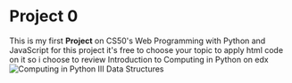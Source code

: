 # Project 0

This is my first **Project**  on CS50's Web Programming with Python and JavaScript
for this project it's free to choose your topic to apply html code on it  so i choose to review 
Introduction to Computing in Python on edx
![Computing in Python III Data Structures](https://user-images.githubusercontent.com/38797389/57168997-acd3d880-6e04-11e9-9b43-4d2eeb50c604.PNG)

